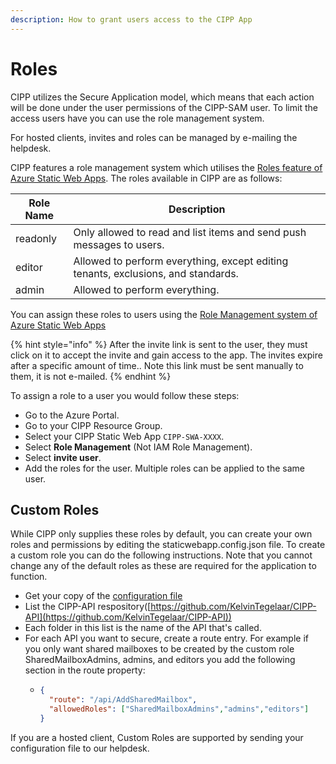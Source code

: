 ```yaml
---
description: How to grant users access to the CIPP App
---
```


# Roles

CIPP utilizes the Secure Application model, which means that each action will be done under the user permissions of the CIPP-SAM user. To limit the access users have you can use the role management system.

For hosted clients, invites and roles can be managed by e-mailing the helpdesk.

CIPP features a role management system which utilises the [Roles feature of Azure Static Web Apps](https://docs.microsoft.com/en-us/azure/static-web-apps/authentication-authorization?tabs=invitations#roles). The roles available in CIPP are as follows:

| Role Name | Description                                                                       |
| --------- | --------------------------------------------------------------------------------- |
| readonly  | Only allowed to read and list items and send push messages to users.              |
| editor    | Allowed to perform everything, except editing tenants, exclusions, and standards. |
| admin     | Allowed to perform everything.                                                    |

You can assign these roles to users using the [Role Management system of Azure Static Web Apps](https://docs.microsoft.com/en-us/azure/static-web-apps/authentication-authorization?tabs=invitations#role-management)

{% hint style="info" %}
After the invite link is sent to the user, they must click on it to accept the invite and gain access to the app. The invites expire after a specific amount of time.. Note this link must be sent manually to them, it is not e-mailed.
{% endhint %}

To assign a role to a user you would follow these steps:

* Go to the Azure Portal.
* Go to your CIPP Resource Group.
* Select your CIPP Static Web App `CIPP-SWA-XXXX`.
* Select **Role Management** (Not IAM Role Management).
* Select **invite user**.
* Add the roles for the user. Multiple roles can be applied to the same user.

## Custom Roles

While CIPP only supplies these roles by default, you can create your own roles and permissions by editing the staticwebapp.config.json file. To create a custom role you can do the following instructions. Note that you cannot change any of the default roles as these are required for the application to function.

* Get your copy of the [configuration file](https://github.com/KelvinTegelaar/CIPP/blob/main/staticwebapp.config.json)
* List the CIPP-API respository([https://github.com/KelvinTegelaar/CIPP-API](https://github.com/KelvinTegelaar/CIPP-API))
* Each folder in this list is the name of the API that's called.&#x20;
* For each API you want to secure, create a route entry. For example if you only want shared mailboxes to be created by the custom role SharedMailboxAdmins, admins, and editors you add the following section in the route property:
  * ```json
    {
      "route": "/api/AddSharedMailbox",
      "allowedRoles": ["SharedMailboxAdmins","admins","editors"]
    }
    ```

If you are a hosted client, Custom Roles are supported by sending your configuration file to our helpdesk.&#x20;
